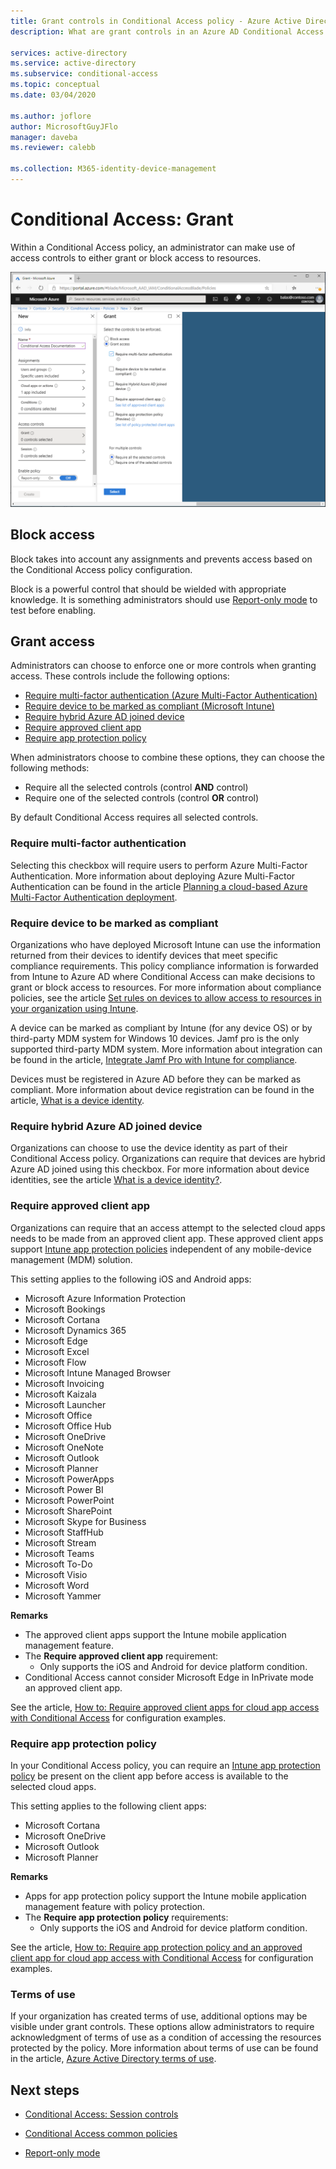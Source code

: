 ```yaml
---
title: Grant controls in Conditional Access policy - Azure Active Directory
description: What are grant controls in an Azure AD Conditional Access policy

services: active-directory
ms.service: active-directory
ms.subservice: conditional-access
ms.topic: conceptual
ms.date: 03/04/2020

ms.author: joflore
author: MicrosoftGuyJFlo
manager: daveba
ms.reviewer: calebb

ms.collection: M365-identity-device-management
---
```

# Conditional Access: Grant

Within a Conditional Access policy, an administrator can make use of access controls to either grant or block access to resources.

![Conditional Access policy with a grant control requiring multi-factor authentication](./media/concept-conditional-access-grant/conditional-access-grant.png)

## Block access

Block takes into account any assignments and prevents access based on the Conditional Access policy configuration.

Block is a powerful control that should be wielded with appropriate knowledge. It is something administrators should use [Report-only mode](concept-conditional-access-report-only.md) to test before enabling.

## Grant access

Administrators can choose to enforce one or more controls when granting access. These controls include the following options: 

- [Require multi-factor authentication (Azure Multi-Factor Authentication)](../authentication/concept-mfa-howitworks.md)
- [Require device to be marked as compliant (Microsoft Intune)](/intune/protect/device-compliance-get-started)
- [Require hybrid Azure AD joined device](../devices/concept-azure-ad-join-hybrid.md)
- [Require approved client app](app-based-conditional-access.md)
- [Require app protection policy](app-protection-based-conditional-access.md)

When administrators choose to combine these options, they can choose the following methods:

- Require all the selected controls (control **AND** control)
- Require one of the selected controls (control **OR** control)

By default Conditional Access requires all selected controls.

### Require multi-factor authentication

Selecting this checkbox will require users to perform Azure Multi-Factor Authentication. More information about deploying Azure Multi-Factor Authentication can be found in the article [Planning a cloud-based Azure Multi-Factor Authentication deployment](../authentication/howto-mfa-getstarted.md).

### Require device to be marked as compliant

Organizations who have deployed Microsoft Intune can use the information returned from their devices to identify devices that meet specific compliance requirements. This policy compliance information is forwarded from Intune to Azure AD where Conditional Access can make decisions to grant or block access to resources. For more information about compliance policies, see the article [Set rules on devices to allow access to resources in your organization using Intune](/intune/protect/device-compliance-get-started).

A device can be marked as compliant by Intune (for any device OS) or by third-party MDM system for Windows 10 devices. Jamf pro is the only supported third-party MDM system. More information about integration can be found in the article, [Integrate Jamf Pro with Intune for compliance](/intune/protect/conditional-access-integrate-jamf).

Devices must be registered in Azure AD before they can be marked as compliant. More information about device registration can be found in the article, [What is a device identity](../devices/overview.md).

### Require hybrid Azure AD joined device

Organizations can choose to use the device identity as part of their Conditional Access policy. Organizations can require that devices are hybrid Azure AD joined using this checkbox. For more information about device identities, see the article [What is a device identity?](../devices/overview.md).

### Require approved client app

Organizations can require that an access attempt to the selected cloud apps needs to be made from an approved client app. These approved client apps support [Intune app protection policies](/intune/app-protection-policy) independent of any mobile-device management (MDM) solution.

This setting applies to the following iOS and Android apps:

- Microsoft Azure Information Protection
- Microsoft Bookings
- Microsoft Cortana
- Microsoft Dynamics 365
- Microsoft Edge
- Microsoft Excel
- Microsoft Flow
- Microsoft Intune Managed Browser
- Microsoft Invoicing
- Microsoft Kaizala
- Microsoft Launcher
- Microsoft Office
- Microsoft Office Hub
- Microsoft OneDrive
- Microsoft OneNote
- Microsoft Outlook
- Microsoft Planner
- Microsoft PowerApps
- Microsoft Power BI
- Microsoft PowerPoint
- Microsoft SharePoint
- Microsoft Skype for Business
- Microsoft StaffHub
- Microsoft Stream
- Microsoft Teams
- Microsoft To-Do
- Microsoft Visio
- Microsoft Word
- Microsoft Yammer

**Remarks**

- The approved client apps support the Intune mobile application management feature.
- The **Require approved client app** requirement:
   - Only supports the iOS and Android for device platform condition.
- Conditional Access cannot consider Microsoft Edge in InPrivate mode an approved client app.

See the article, [How to: Require approved client apps for cloud app access with Conditional Access](app-based-conditional-access.md) for configuration examples.

### Require app protection policy

In your Conditional Access policy, you can require an [Intune app protection policy](/intune/app-protection-policy) be present on the client app before access is available to the selected cloud apps. 

This setting applies to the following client apps:

- Microsoft Cortana
- Microsoft OneDrive
- Microsoft Outlook
- Microsoft Planner

**Remarks**

- Apps for app protection policy support the Intune mobile application management feature with policy protection.
- The **Require app protection policy** requirements:
    - Only supports the iOS and Android for device platform condition.

See the article, [How to: Require app protection policy and an approved client app for cloud app access with Conditional Access](app-protection-based-conditional-access.md) for configuration examples.

### Terms of use

If your organization has created terms of use, additional options may be visible under grant controls. These options allow administrators to require acknowledgment of terms of use as a condition of accessing the resources protected by the policy. More information about terms of use can be found in the article, [Azure Active Directory terms of use](terms-of-use.md).

## Next steps

- [Conditional Access: Session controls](concept-conditional-access-session.md)

- [Conditional Access common policies](concept-conditional-access-policy-common.md)

- [Report-only mode](concept-conditional-access-report-only.md)
